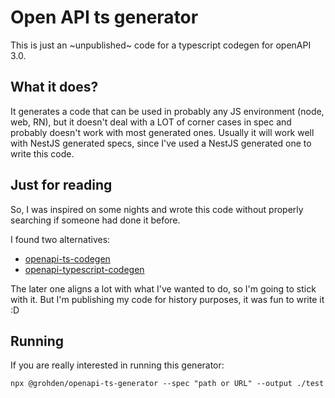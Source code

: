 # Open API ts generator

This is just an ~unpublished~ code for a typescript codegen for openAPI 3.0.

## What it does?
It generates a code that can be used in probably any JS environment (node, web, RN), but it doesn't
deal with a LOT of corner cases in spec and probably doesn't work with most generated ones. Usually it will work
well with NestJS generated specs, since I've used a NestJS generated one to write this code.

## Just for reading

So, I was inspired on some nights and wrote this code without properly searching if someone had done it before.

I found two alternatives:
* [openapi-ts-codegen](https://www.npmjs.com/package/openapi-ts-codegen)
* [openapi-typescript-codegen](https://www.npmjs.com/package/openapi-typescript-codegen)

The later one aligns a lot with what I've wanted to do, so I'm going to stick with it. But I'm publishing my code
for history purposes, it was fun to write it :D

## Running

If you are really interested in running this generator:

```shell
npx @grohden/openapi-ts-generator --spec "path or URL" --output ./test
```